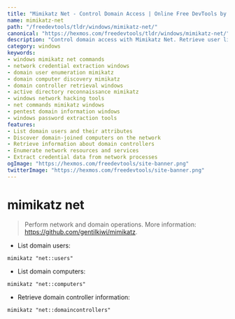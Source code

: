 ```yaml
---
title: "Mimikatz Net - Control Domain Access | Online Free DevTools by Hexmos"
name: mimikatz-net
path: "/freedevtools/tldr/windows/mimikatz-net/"
canonical: "https://hexmos.com/freedevtools/tldr/windows/mimikatz-net/"
description: "Control domain access with Mimikatz Net. Retrieve user lists, computer lists, and domain controller information. Free online tool, no registration required."
category: windows
keywords:
- windows mimikatz net commands
- network credential extraction windows
- domain user enumeration mimikatz
- domain computer discovery mimikatz
- domain controller retrieval windows
- active directory reconnaissance mimikatz
- windows network hacking tools
- net commands mimikatz windows
- pentest domain information windows
- windows password extraction tools
features:
- List domain users and their attributes
- Discover domain-joined computers on the network
- Retrieve information about domain controllers
- Enumerate network resources and services
- Extract credential data from network processes
ogImage: "https://hexmos.com/freedevtools/site-banner.png"
twitterImage: "https://hexmos.com/freedevtools/site-banner.png"
---
```


# mimikatz net

> Perform network and domain operations.
> More information: <https://github.com/gentilkiwi/mimikatz>.

- List domain users:

`mimikatz "net::users"`

- List domain computers:

`mimikatz "net::computers"`

- Retrieve domain controller information:

`mimikatz "net::domaincontrollers"`
